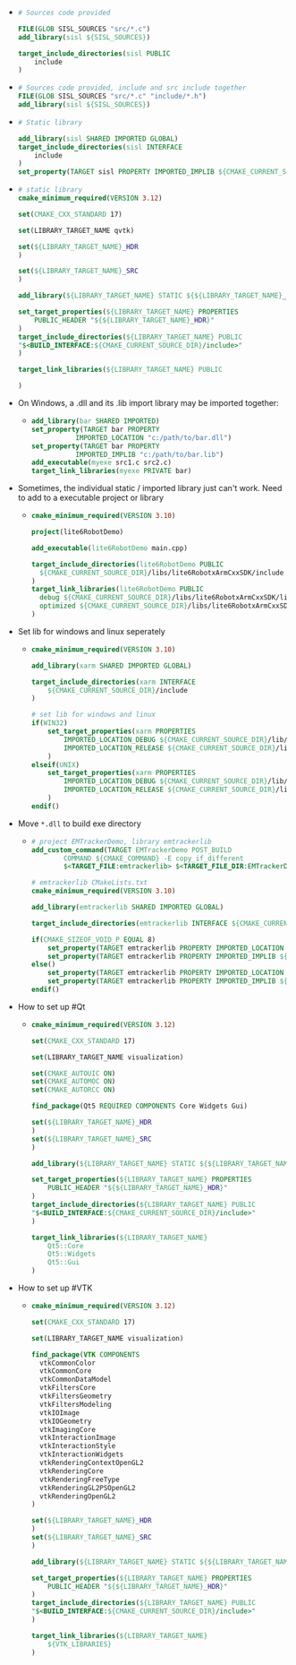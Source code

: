 - ```CMake
  # Sources code provided
  
  FILE(GLOB SISL_SOURCES "src/*.c")
  add_library(sisl ${SISL_SOURCES})
  
  target_include_directories(sisl PUBLIC
      include
  )
  ```
- ```CMake
  # Sources code provided, include and src include together
  FILE(GLOB SISL_SOURCES "src/*.c" "include/*.h")
  add_library(sisl ${SISL_SOURCES})
  ```
- ```CMake
  # Static library
  
  add_library(sisl SHARED IMPORTED GLOBAL)
  target_include_directories(sisl INTERFACE
      include
  )
  set_property(TARGET sisl PROPERTY IMPORTED_IMPLIB ${CMAKE_CURRENT_SOURCE_DIR}/lib/sisl.lib)
  ```
- ```CMake
  # static library
  cmake_minimum_required(VERSION 3.12)
  
  set(CMAKE_CXX_STANDARD 17)
  
  set(LIBRARY_TARGET_NAME qvtk)
  
  set(${LIBRARY_TARGET_NAME}_HDR
  )
  
  set(${LIBRARY_TARGET_NAME}_SRC
  )
  
  add_library(${LIBRARY_TARGET_NAME} STATIC ${${LIBRARY_TARGET_NAME}_HDR} ${${LIBRARY_TARGET_NAME}_SRC})
  
  set_target_properties(${LIBRARY_TARGET_NAME} PROPERTIES
      PUBLIC_HEADER "${${LIBRARY_TARGET_NAME}_HDR}"
  )
  target_include_directories(${LIBRARY_TARGET_NAME} PUBLIC 
  "$<BUILD_INTERFACE:${CMAKE_CURRENT_SOURCE_DIR}/include>"
  )
  
  target_link_libraries(${LIBRARY_TARGET_NAME} PUBLIC 
  
  )
  ```
- On Windows, a .dll and its .lib import library may be imported together:
	- ```CMake
	  add_library(bar SHARED IMPORTED)
	  set_property(TARGET bar PROPERTY
	             IMPORTED_LOCATION "c:/path/to/bar.dll")
	  set_property(TARGET bar PROPERTY
	             IMPORTED_IMPLIB "c:/path/to/bar.lib")
	  add_executable(myexe src1.c src2.c)
	  target_link_libraries(myexe PRIVATE bar)
	  ````
- Sometimes, the individual static / imported library just can't work. Need to add to a executable project or library
	- ```CMake
	  cmake_minimum_required(VERSION 3.10)
	  
	  project(lite6RobotDemo)
	  
	  add_executable(lite6RobotDemo main.cpp)
	  
	  target_include_directories(lite6RobotDemo PUBLIC
	  	${CMAKE_CURRENT_SOURCE_DIR}/libs/lite6RobotxArmCxxSDK/include
	  )
	  target_link_libraries(lite6RobotDemo PUBLIC
	  	debug ${CMAKE_CURRENT_SOURCE_DIR}/libs/lite6RobotxArmCxxSDK/lib/Debug/xarm.lib
	  	optimized ${CMAKE_CURRENT_SOURCE_DIR}/libs/lite6RobotxArmCxxSDK/lib/Release/xarm.lib
	  )
	  ```
- Set lib for windows and linux seperately
	- ```CMake
	  cmake_minimum_required(VERSION 3.10)
	  
	  add_library(xarm SHARED IMPORTED GLOBAL)
	  
	  target_include_directories(xarm INTERFACE
	      ${CMAKE_CURRENT_SOURCE_DIR}/include
	  )
	  
	  # set lib for windows and linux
	  if(WIN32)
	      set_target_properties(xarm PROPERTIES
	          IMPORTED_LOCATION_DEBUG ${CMAKE_CURRENT_SOURCE_DIR}/lib/Debug/xarm.dll
	          IMPORTED_LOCATION_RELEASE ${CMAKE_CURRENT_SOURCE_DIR}/lib/Release/xarm.dll
	      )
	  elseif(UNIX)
	      set_target_properties(xarm PROPERTIES
	          IMPORTED_LOCATION_DEBUG ${CMAKE_CURRENT_SOURCE_DIR}/lib/Debug/libxarm.so
	          IMPORTED_LOCATION_RELEASE ${CMAKE_CURRENT_SOURCE_DIR}/lib/Release/libxarm.so
	      )
	  endif()
	  ```
- Move `*.dll` to build exe directory
	- ```CMake
	  # project EMTrackerDemo, library emtrackerlib
	  add_custom_command(TARGET EMTrackerDemo POST_BUILD
	          COMMAND ${CMAKE_COMMAND} -E copy_if_different
	          $<TARGET_FILE:emtrackerlib> $<TARGET_FILE_DIR:EMTrackerDemo>)
	  
	  # emtrackerlib CMakeLists.txt
	  cmake_minimum_required(VERSION 3.10)
	  
	  add_library(emtrackerlib SHARED IMPORTED GLOBAL)
	  
	  target_include_directories(emtrackerlib INTERFACE ${CMAKE_CURRENT_SOURCE_DIR}/include)
	  
	  if(CMAKE_SIZEOF_VOID_P EQUAL 8)
	      set_property(TARGET emtrackerlib PROPERTY IMPORTED_LOCATION ${CMAKE_CURRENT_SOURCE_DIR}/lib/ATC3DG64.dll)
	      set_property(TARGET emtrackerlib PROPERTY IMPORTED_IMPLIB ${CMAKE_CURRENT_SOURCE_DIR}/lib/ATC3DG64.lib)
	  else()
	      set_property(TARGET emtrackerlib PROPERTY IMPORTED_LOCATION ${CMAKE_CURRENT_SOURCE_DIR}/lib/ATC3DG.dll)
	      set_property(TARGET emtrackerlib PROPERTY IMPORTED_IMPLIB ${CMAKE_CURRENT_SOURCE_DIR}/lib/ATC3DG.lib)
	  endif()
	  ```
- How to set up #Qt
	- ```CMake
	  cmake_minimum_required(VERSION 3.12)
	  
	  set(CMAKE_CXX_STANDARD 17)
	  
	  set(LIBRARY_TARGET_NAME visualization)
	  
	  set(CMAKE_AUTOUIC ON)
	  set(CMAKE_AUTOMOC ON)
	  set(CMAKE_AUTORCC ON)
	  
	  find_package(Qt5 REQUIRED COMPONENTS Core Widgets Gui)
	  
	  set(${LIBRARY_TARGET_NAME}_HDR
	  )
	  set(${LIBRARY_TARGET_NAME}_SRC
	  )
	  
	  add_library(${LIBRARY_TARGET_NAME} STATIC ${${LIBRARY_TARGET_NAME}_HDR} ${${LIBRARY_TARGET_NAME}_SRC})
	  
	  set_target_properties(${LIBRARY_TARGET_NAME} PROPERTIES
	      PUBLIC_HEADER "${${LIBRARY_TARGET_NAME}_HDR}"
	  )
	  target_include_directories(${LIBRARY_TARGET_NAME} PUBLIC 
	  "$<BUILD_INTERFACE:${CMAKE_CURRENT_SOURCE_DIR}/include>"
	  )
	  
	  target_link_libraries(${LIBRARY_TARGET_NAME} 
	      Qt5::Core
	      Qt5::Widgets
	      Qt5::Gui
	  )
	  ```
- How to set up #VTK
	- ```CMake
	  cmake_minimum_required(VERSION 3.12)
	  
	  set(CMAKE_CXX_STANDARD 17)
	  
	  set(LIBRARY_TARGET_NAME visualization)
	  
	  find_package(VTK COMPONENTS 
	    vtkCommonColor
	    vtkCommonCore
	    vtkCommonDataModel
	    vtkFiltersCore
	    vtkFiltersGeometry
	    vtkFiltersModeling
	    vtkIOImage
	    vtkIOGeometry
	    vtkImagingCore
	    vtkInteractionImage
	    vtkInteractionStyle
	    vtkInteractionWidgets
	    vtkRenderingContextOpenGL2
	    vtkRenderingCore
	    vtkRenderingFreeType
	    vtkRenderingGL2PSOpenGL2
	    vtkRenderingOpenGL2
	  )
	  
	  set(${LIBRARY_TARGET_NAME}_HDR
	  )
	  set(${LIBRARY_TARGET_NAME}_SRC
	  )
	  
	  add_library(${LIBRARY_TARGET_NAME} STATIC ${${LIBRARY_TARGET_NAME}_HDR} ${${LIBRARY_TARGET_NAME}_SRC})
	  
	  set_target_properties(${LIBRARY_TARGET_NAME} PROPERTIES
	      PUBLIC_HEADER "${${LIBRARY_TARGET_NAME}_HDR}"
	  )
	  target_include_directories(${LIBRARY_TARGET_NAME} PUBLIC 
	  "$<BUILD_INTERFACE:${CMAKE_CURRENT_SOURCE_DIR}/include>"
	  )
	  
	  target_link_libraries(${LIBRARY_TARGET_NAME} 
	      ${VTK_LIBRARIES}
	  )
	  ```
